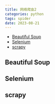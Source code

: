 ```yaml
---
title: 网络爬虫2
categories: python
tags: spider
date: 2023-08-21
---
```


<!-- <p style="text-align:center;font-size:24px">网络爬虫进阶  -->

- [Beautiful Soup](#beautiful-soup)
- [Selenium](#selenium)
- [scrapy](#scrapy)

## Beautiful Soup

## Selenium

## ​scrapy